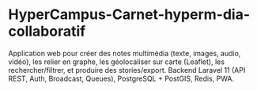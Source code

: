 # HyperCampus-Carnet-hyperm-dia-collaboratif
Application web pour créer des notes multimédia (texte, images, audio, vidéo), les relier en graphe, les géolocaliser sur carte (Leaflet), les rechercher/filtrer, et produire des stories/export. Backend Laravel 11 (API REST, Auth, Broadcast, Queues), PostgreSQL + PostGIS, Redis, PWA.
